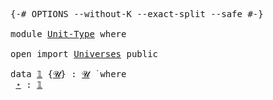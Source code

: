 <pre class="Agda">

<a id="15" class="Symbol">{-#</a> <a id="19" class="Keyword">OPTIONS</a> <a id="27" class="Pragma">--without-K</a> <a id="39" class="Pragma">--exact-split</a> <a id="53" class="Pragma">--safe</a> <a id="60" class="Symbol">#-}</a>

<a id="65" class="Keyword">module</a> <a id="72" href="Unit-Type.html" class="Module">Unit-Type</a> <a id="82" class="Keyword">where</a>

<a id="89" class="Keyword">open</a> <a id="94" class="Keyword">import</a> <a id="101" href="Universes.html" class="Module">Universes</a> <a id="111" class="Keyword">public</a>

<a id="119" class="Keyword">data</a> <a id="𝟙"></a><a id="124" href="Unit-Type.html#124" class="Datatype">𝟙</a> <a id="126" class="Symbol">{</a><a id="127" href="Unit-Type.html#127" class="Bound">𝓤</a><a id="128" class="Symbol">}</a> <a id="130" class="Symbol">:</a> <a id="132" href="Unit-Type.html#127" class="Bound">𝓤</a> <a id="134" href="Universes.html#403" class="Function Operator">̇</a> <a id="136" class="Keyword">where</a>
 <a id="𝟙.⋆"></a><a id="143" href="Unit-Type.html#143" class="InductiveConstructor">⋆</a> <a id="145" class="Symbol">:</a> <a id="147" href="Unit-Type.html#124" class="Datatype">𝟙</a>

</pre>
